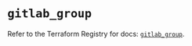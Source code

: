 # `gitlab_group`

Refer to the Terraform Registry for docs: [`gitlab_group`](https://registry.terraform.io/providers/gitlabhq/gitlab/17.7.1/docs/resources/group).
